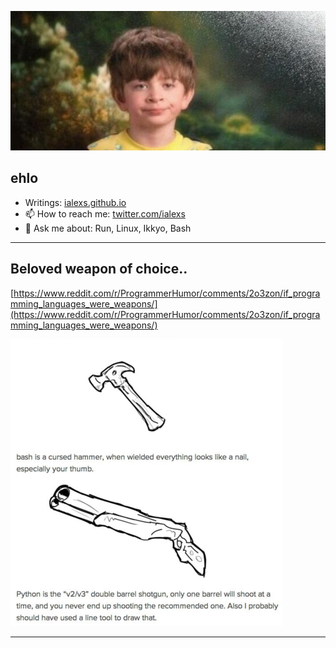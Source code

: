 
![](https://raw.githubusercontent.com/ialexs/ialexs/master/pajamakid.jpg)

## ehlo

- Writings: [ialexs.github.io](ialexs.github.io)
- 📫 How to reach me: [twitter.com/ialexs](twitter.com/ialexs) 
- 💬 Ask me about: Run, Linux, Ikkyo, Bash 

---

## Beloved weapon of choice.. 

[https://www.reddit.com/r/ProgrammerHumor/comments/2o3zon/if_programming_languages_were_weapons/](https://www.reddit.com/r/ProgrammerHumor/comments/2o3zon/if_programming_languages_were_weapons/)

![](https://raw.githubusercontent.com/ialexs/ialexs/master/woc.png)

---


<!--
### Hi there 👋

**ialexs/ialexs** is a ✨ _special_ ✨ repository because its `README.md` (this file) appears on your GitHub profile.

Here are some ideas to get you started:

- 🔭 I’m currently working on ...
- 🌱 I’m currently learning ...
- 👯 I’m looking to collaborate on ...
- 🤔 I’m looking for help with ...
- 💬 Ask me about ...
- 📫 How to reach me: ...
- 😄 Pronouns: ...
- ⚡ Fun fact: ...
-->
